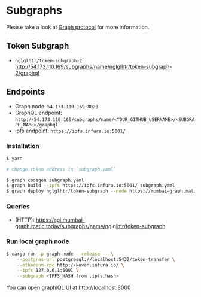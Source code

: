 # Subgraphs

Please take a look at [Graph protocol](https://github.com/graphprotocol/graph-node) for more information.

## Token Subgraph
- `nglglhtr/token-subgraph-2`: http://54.173.110.169/subgraphs/name/nglglhtr/token-subgraph-2/graphql

## Endpoints
- Graph node: `54.173.110.169:8020`
- GraphQL endpoint: `http://54.173.110.169/subgraphs/name/<YOUR_GITHUB_USERNAME>/<SUBGRAPH_NAME>/graphql`
- ipfs endpoint: `https://ipfs.infura.io:5001/`

### Installation

```bash
$ yarn

# change token address in `subgraph.yaml`

$ graph codegen subgraph.yaml 
$ graph build --ipfs https://ipfs.infura.io:5001/ subgraph.yaml
$ graph deploy nglglhtr/token-subgraph --node https://mumbai-graph.matic.today/ --ipfs https://ipfs.infura.io:5001/
```

### Queries
- (HTTP): https://api.mumbai-graph.matic.today/subgraphs/name/nglglhtr/token-subgraph

### Run local graph node

```bash
$ cargo run -p graph-node --release -- \
    --postgres-url postgresql://localhost:5432/token-transfer \
    --ethereum-rpc http://kovan.infura.io/ \
    --ipfs 127.0.0.1:5001 \
    --subgraph <IPFS_HASH from .ipfs.hash>
```

You can open graphiQL UI at http://localhost:8000
